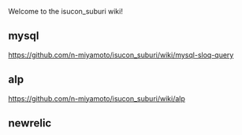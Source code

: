 Welcome to the isucon_suburi wiki!

## mysql

https://github.com/n-miyamoto/isucon_suburi/wiki/mysql-sloq-query

## alp 

https://github.com/n-miyamoto/isucon_suburi/wiki/alp

## newrelic



